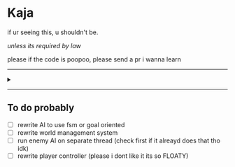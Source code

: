# Kaja

if ur seeing this, u shouldn't be.

*unless its required by law*

please if the code is poopoo, please send a pr i wanna learn

---
<details>
  <summary></summary>
  <br>
  
  ![007](https://github.com/that-one-team/kaja/assets/15856376/c71bf55c-4173-452f-9760-f00d3feb1806)
</details>

---

## To do probably
- [ ] rewrite AI to use fsm or goal oriented
- [ ] rewrite world management system
- [ ] run enemy AI on separate thread (check first if it alreayd does that tho idk)
- [ ] rewrite player controller (please i dont like it its so FLOATY)

